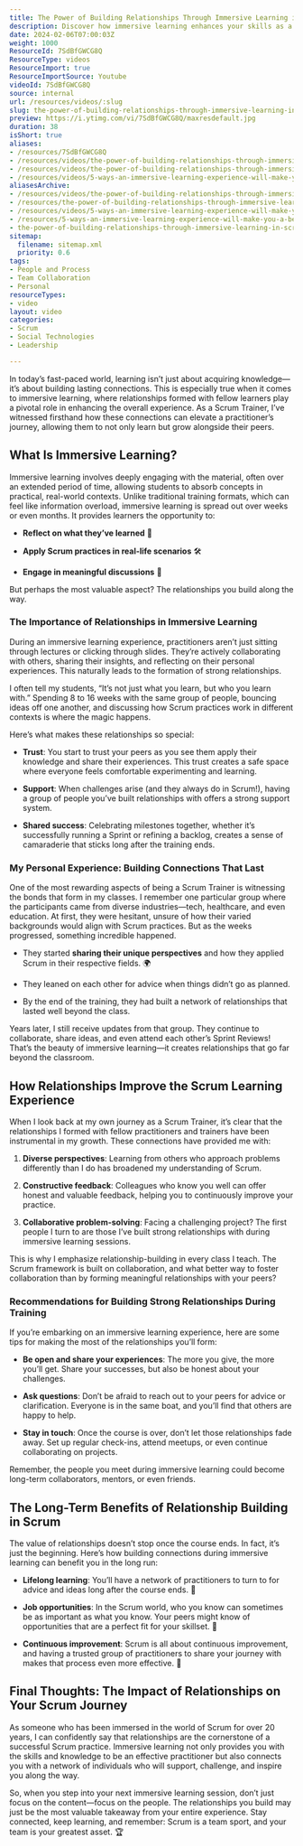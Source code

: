 ```yaml
---
title: The Power of Building Relationships Through Immersive Learning in Scrum
description: Discover how immersive learning enhances your skills as a Scrum practitioner in Part 2 of our series. Elevate your Agile journey with NKD Agility!
date: 2024-02-06T07:00:03Z
weight: 1000
ResourceId: 7SdBfGWCG8Q
ResourceType: videos
ResourceImport: true
ResourceImportSource: Youtube
videoId: 7SdBfGWCG8Q
source: internal
url: /resources/videos/:slug
slug: the-power-of-building-relationships-through-immersive-learning-in-scrum-7SdBfGWCG8Q
preview: https://i.ytimg.com/vi/7SdBfGWCG8Q/maxresdefault.jpg
duration: 38
isShort: true
aliases:
- /resources/7SdBfGWCG8Q
- /resources/videos/the-power-of-building-relationships-through-immersive-learning-in-scrum-7SdBfGWCG8Q
- /resources/videos/the-power-of-building-relationships-through-immersive-learning-in-scrum
- /resources/videos/5-ways-an-immersive-learning-experience-will-make-you-a-better-practitioner-part-2
aliasesArchive:
- /resources/videos/the-power-of-building-relationships-through-immersive-learning-in-scrum
- /resources/the-power-of-building-relationships-through-immersive-learning-in-scrum
- /resources/videos/5-ways-an-immersive-learning-experience-will-make-you-a-better-practitioner-part-2
- /resources/5-ways-an-immersive-learning-experience-will-make-you-a-better-practitioner-part-2
- the-power-of-building-relationships-through-immersive-learning-in-scrum-7SdBfGWCG8Q
sitemap:
  filename: sitemap.xml
  priority: 0.6
tags:
- People and Process
- Team Collaboration
- Personal
resourceTypes:
- video
layout: video
categories:
- Scrum
- Social Technologies
- Leadership

---
```

In today’s fast-paced world, learning isn’t just about acquiring knowledge—it’s about building lasting connections. This is especially true when it comes to immersive learning, where relationships formed with fellow learners play a pivotal role in enhancing the overall experience. As a Scrum Trainer, I’ve witnessed firsthand how these connections can elevate a practitioner’s journey, allowing them to not only learn but grow alongside their peers.

## **What Is Immersive Learning?**

Immersive learning involves deeply engaging with the material, often over an extended period of time, allowing students to absorb concepts in practical, real-world contexts. Unlike traditional training formats, which can feel like information overload, immersive learning is spread out over weeks or even months. It provides learners the opportunity to:

- **Reflect on what they’ve learned** 🧠

- **Apply Scrum practices in real-life scenarios** 🛠️

- **Engage in meaningful discussions** 💬

But perhaps the most valuable aspect? The relationships you build along the way.

### **The Importance of Relationships in Immersive Learning**

During an immersive learning experience, practitioners aren’t just sitting through lectures or clicking through slides. They’re actively collaborating with others, sharing their insights, and reflecting on their personal experiences. This naturally leads to the formation of strong relationships.

I often tell my students, “It’s not just what you learn, but who you learn with.” Spending 8 to 16 weeks with the same group of people, bouncing ideas off one another, and discussing how Scrum practices work in different contexts is where the magic happens.

Here’s what makes these relationships so special:

- **Trust**: You start to trust your peers as you see them apply their knowledge and share their experiences. This trust creates a safe space where everyone feels comfortable experimenting and learning.

- **Support**: When challenges arise (and they always do in Scrum!), having a group of people you’ve built relationships with offers a strong support system.

- **Shared success**: Celebrating milestones together, whether it’s successfully running a Sprint or refining a backlog, creates a sense of camaraderie that sticks long after the training ends.

### **My Personal Experience: Building Connections That Last**

One of the most rewarding aspects of being a Scrum Trainer is witnessing the bonds that form in my classes. I remember one particular group where the participants came from diverse industries—tech, healthcare, and even education. At first, they were hesitant, unsure of how their varied backgrounds would align with Scrum practices. But as the weeks progressed, something incredible happened.

- They started **sharing their unique perspectives** and how they applied Scrum in their respective fields. 🌍

- They leaned on each other for advice when things didn’t go as planned.

- By the end of the training, they had built a network of relationships that lasted well beyond the class.

Years later, I still receive updates from that group. They continue to collaborate, share ideas, and even attend each other’s Sprint Reviews! That’s the beauty of immersive learning—it creates relationships that go far beyond the classroom.

## **How Relationships Improve the Scrum Learning Experience**

When I look back at my own journey as a Scrum Trainer, it’s clear that the relationships I formed with fellow practitioners and trainers have been instrumental in my growth. These connections have provided me with:

1. **Diverse perspectives**: Learning from others who approach problems differently than I do has broadened my understanding of Scrum.

3. **Constructive feedback**: Colleagues who know you well can offer honest and valuable feedback, helping you to continuously improve your practice.

5. **Collaborative problem-solving**: Facing a challenging project? The first people I turn to are those I’ve built strong relationships with during immersive learning sessions.

This is why I emphasize relationship-building in every class I teach. The Scrum framework is built on collaboration, and what better way to foster collaboration than by forming meaningful relationships with your peers?

### **Recommendations for Building Strong Relationships During Training**

If you’re embarking on an immersive learning experience, here are some tips for making the most of the relationships you’ll form:

- **Be open and share your experiences**: The more you give, the more you’ll get. Share your successes, but also be honest about your challenges.

- **Ask questions**: Don’t be afraid to reach out to your peers for advice or clarification. Everyone is in the same boat, and you’ll find that others are happy to help.

- **Stay in touch**: Once the course is over, don’t let those relationships fade away. Set up regular check-ins, attend meetups, or even continue collaborating on projects.

Remember, the people you meet during immersive learning could become long-term collaborators, mentors, or even friends.

## **The Long-Term Benefits of Relationship Building in Scrum**

The value of relationships doesn’t stop once the course ends. In fact, it’s just the beginning. Here’s how building connections during immersive learning can benefit you in the long run:

- **Lifelong learning**: You’ll have a network of practitioners to turn to for advice and ideas long after the course ends. 👥

- **Job opportunities**: In the Scrum world, who you know can sometimes be as important as what you know. Your peers might know of opportunities that are a perfect fit for your skillset. 💼

- **Continuous improvement**: Scrum is all about continuous improvement, and having a trusted group of practitioners to share your journey with makes that process even more effective. 🔄

## **Final Thoughts: The Impact of Relationships on Your Scrum Journey**

As someone who has been immersed in the world of Scrum for over 20 years, I can confidently say that relationships are the cornerstone of a successful Scrum practice. Immersive learning not only provides you with the skills and knowledge to be an effective practitioner but also connects you with a network of individuals who will support, challenge, and inspire you along the way.

So, when you step into your next immersive learning session, don’t just focus on the content—focus on the people. The relationships you build may just be the most valuable takeaway from your entire experience. Stay connected, keep learning, and remember: Scrum is a team sport, and your team is your greatest asset. 🏆
